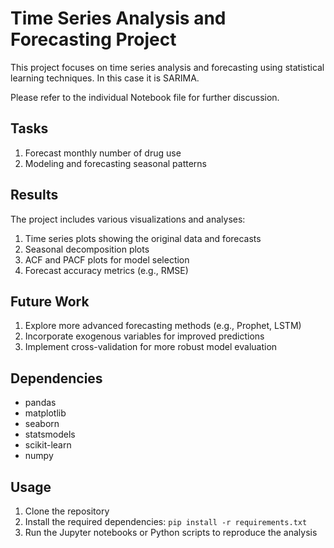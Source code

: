 # Time Series Analysis and Forecasting Project

This project focuses on time series analysis and forecasting using statistical learning techniques. In this case it is SARIMA.

Please refer to the individual Notebook file for further discussion.

## Tasks

1. Forecast monthly number of drug use
2. Modeling and forecasting seasonal patterns

## Results

The project includes various visualizations and analyses:

1. Time series plots showing the original data and forecasts
2. Seasonal decomposition plots
3. ACF and PACF plots for model selection
4. Forecast accuracy metrics (e.g., RMSE)

## Future Work

1. Explore more advanced forecasting methods (e.g., Prophet, LSTM)
2. Incorporate exogenous variables for improved predictions
3. Implement cross-validation for more robust model evaluation

## Dependencies

- pandas
- matplotlib
- seaborn
- statsmodels
- scikit-learn
- numpy

## Usage

1. Clone the repository
2. Install the required dependencies: `pip install -r requirements.txt`
3. Run the Jupyter notebooks or Python scripts to reproduce the analysis
